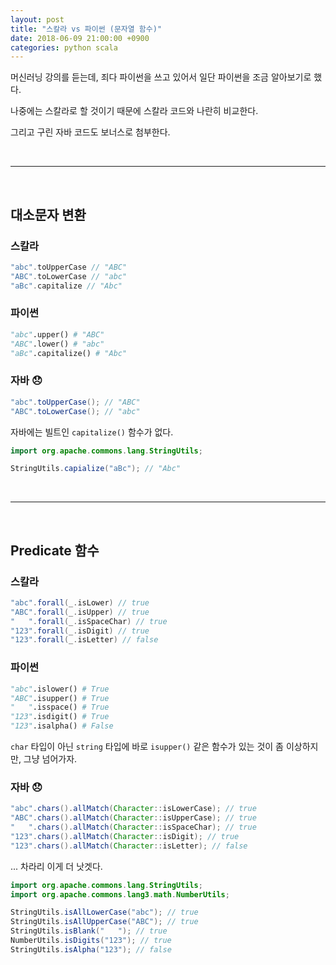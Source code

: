 ```yaml
---
layout: post
title: "스칼라 vs 파이썬 (문자열 함수)"
date: 2018-06-09 21:00:00 +0900
categories: python scala
---
```

머신러닝 강의를 듣는데, 죄다 파이썬을 쓰고 있어서 일단 파이썬을 조금 알아보기로 했다.

나중에는 스칼라로 할 것이기 때문에 스칼라 코드와 나란히 비교한다.

그리고 구린 자바 코드도 보너스로 첨부한다.

<br>

---

<br>

## 대소문자 변환

### 스칼라

```scala
"abc".toUpperCase // "ABC"
"ABC".toLowerCase // "abc"
"aBc".capitalize // "Abc"
```

### 파이썬

```python
"abc".upper() # "ABC"
"ABC".lower() # "abc"
"aBc".capitalize() # "Abc"
```

### 자바 :disappointed:

```java
"abc".toUpperCase(); // "ABC"
"ABC".toLowerCase(); // "abc"
```

자바에는 빌트인 `capitalize()` 함수가 없다.

```java
import org.apache.commons.lang.StringUtils;

StringUtils.capialize("aBc"); // "Abc"
```

<br>

---

<br>

## Predicate 함수

### 스칼라

```scala
"abc".forall(_.isLower) // true
"ABC".forall(_.isUpper) // true
"   ".forall(_.isSpaceChar) // true
"123".forall(_.isDigit) // true
"123".forall(_.isLetter) // false
```

### 파이썬

```python
"abc".islower() # True
"ABC".isupper() # True
"   ".isspace() # True
"123".isdigit() # True
"123".isalpha() # False
```

`char` 타입이 아닌 `string` 타입에 바로 `isupper()` 같은 함수가 있는 것이 좀 이상하지만, 그냥 넘어가자.

### 자바 :disappointed:

```java
"abc".chars().allMatch(Character::isLowerCase); // true
"ABC".chars().allMatch(Character::isUpperCase); // true
"   ".chars().allMatch(Character::isSpaceChar); // true
"123".chars().allMatch(Character::isDigit); // true
"123".chars().allMatch(Character::isLetter); // false
```

... 차라리 이게 더 낫겟다.

```java
import org.apache.commons.lang.StringUtils;
import org.apache.commons.lang3.math.NumberUtils;

StringUtils.isAllLowerCase("abc"); // true
StringUtils.isAllUpperCase("ABC"); // true
StringUtils.isBlank("   "); // true
NumberUtils.isDigits("123"); // true
StringUtils.isAlpha("123"); // false
```
